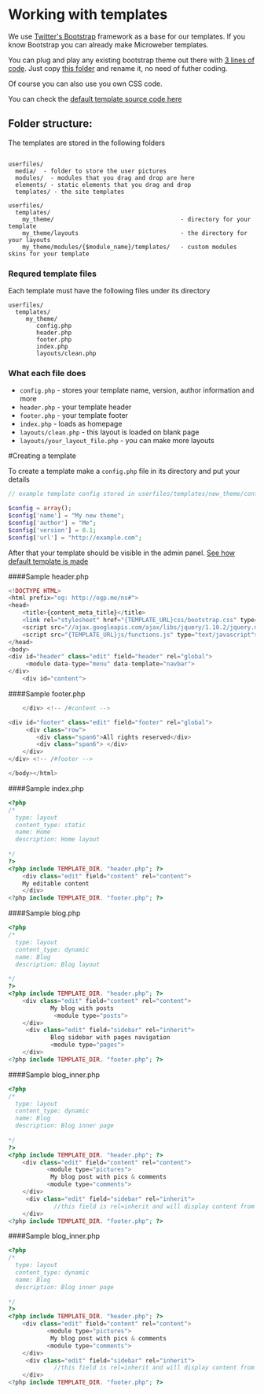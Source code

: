 Working with templates
===

We use [Twitter's Bootstrap](http://getbootstrap.com/ "Bootstrap") framework as a base for our templates. If you know Bootstrap you can already make Microweber templates.

You can plug and play any existing bootstrap theme out there with [3 lines of code](https://github.com/microweber/microweber/blob/master/userfiles/templates/cyborg/header.php ""). Just copy [this folder](https://github.com/microweber/microweber/tree/master/userfiles/templates/cyborg "") and rename it, no need of futher coding.


Of course you can also use you own CSS code. 

You can check the [default template source code here](https://github.com/microweber/microweber/tree/master/userfiles/templates/default "") 

## Folder structure:



The templates are stored in the following folders
```

userfiles/
  media/  - folder to store the user pictures 
  modules/  - modules that you drag and drop are here
  elements/ - static elements that you drag and drop  
  templates/ - the site templates

userfiles/
  templates/
    my_theme/                                    - directory for your template
    my_theme/layouts                             - the directory for your layouts
    my_theme/modules/{$module_name}/templates/   - custom modules skins for your template

```


### Requred template files 

Each template must have the following files under its directory
```
userfiles/
  templates/
     my_theme/
    	config.php
    	header.php
    	footer.php
    	index.php
    	layouts/clean.php
```

### What each file does
* `config.php` - stores your template name, version, author information and more
* `header.php` - your template header
* `footer.php` - your template footer
* `index.php` - loads as homepage
* `layouts/clean.php` - this layout is loaded on blank page
* `layouts/your_layout_file.php` - you can make more layouts



 
#Creating a template

To create a template make a `config.php` file in its directory and put your details

```php
// example template config stored in userfiles/templates/new_theme/config.php

$config = array();
$config['name'] = "My new theme";
$config['author'] = "Me";
$config['version'] = 0.1;
$config['url'] = "http://example.com";

```

After that your template should be visible in the admin panel.
[See how default template is made](https://github.com/microweber/microweber/tree/master/userfiles/templates/default "")


####Sample header.php
```php
<!DOCTYPE HTML>
<html prefix="og: http://ogp.me/ns#">
<head>
    <title>{content_meta_title}</title>
    <link rel="stylesheet" href="{TEMPLATE_URL}css/bootstrap.css" type="text/css" media="all" />
    <script src="//ajax.googleapis.com/ajax/libs/jquery/1.10.2/jquery.min.js"></script>
    <script src="{TEMPLATE_URL}js/functions.js" type="text/javascript"></script>
</head>
<body>
<div id="header" class="edit" field="header" rel="global">
     <module data-type="menu" data-template="navbar">
</div> 
    <div id="content">
```






####Sample footer.php
```php
    </div> <!-- /#content -->

<div id="footer" class="edit" field="footer" rel="global">
     <div class="row">
        <div class="span6">All rights reserved</div>
        <div class="span6"> </div>
    </div>
</div> <!-- /#footer -->

</body></html>
```


####Sample index.php
```php
<?php
/*
  type: layout
  content_type: static
  name: Home
  description: Home layout
  
*/
?>
<?php include TEMPLATE_DIR. "header.php"; ?>
    <div class="edit" field="content" rel="content">
    My editable content
    </div>
<?php include TEMPLATE_DIR. "footer.php"; ?>

```




####Sample blog.php
```php
<?php
/*
  type: layout
  content_type: dynamic
  name: Blog
  description: Blog layout
  
*/
?>
<?php include TEMPLATE_DIR. "header.php"; ?>
    <div class="edit" field="content" rel="content">
            My blog with posts
             <module type="posts">
    </div>
     <div class="edit" field="sidebar" rel="inherit">
            Blog sidebar with pages navigation
            <module type="pages">
    </div>
<?php include TEMPLATE_DIR. "footer.php"; ?>

```





####Sample blog_inner.php
```php
<?php
/*
  type: layout
  content_type: dynamic
  name: Blog
  description: Blog inner page
  
*/
?>
<?php include TEMPLATE_DIR. "header.php"; ?>
    <div class="edit" field="content" rel="content">
           <module type="pictures">
            My blog post with pics & comments
           <module type="comments">
    </div>
     <div class="edit" field="sidebar" rel="inherit">
             //this field is rel=inherit and will display content from the parent page
    </div>
<?php include TEMPLATE_DIR. "footer.php"; ?>
```



####Sample blog_inner.php
```php
<?php
/*
  type: layout
  content_type: dynamic
  name: Blog
  description: Blog inner page
  
*/
?>
<?php include TEMPLATE_DIR. "header.php"; ?>
    <div class="edit" field="content" rel="content">
           <module type="pictures">
            My blog post with pics & comments
           <module type="comments">
    </div>
     <div class="edit" field="sidebar" rel="inherit">
             //this field is rel=inherit and will display content from the parent page
    </div>
<?php include TEMPLATE_DIR. "footer.php"; ?>
```